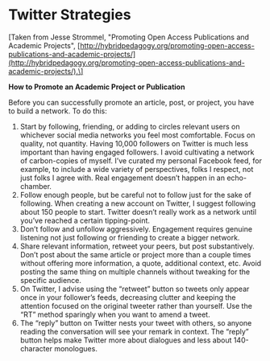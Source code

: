 # Twitter Strategies

\[Taken from Jesse Strommel, "Promoting Open Access Publications and Academic Projects", [http://hybridpedagogy.org/promoting-open-access-publications-and-academic-projects/](http://hybridpedagogy.org/promoting-open-access-publications-and-academic-projects/).\]

**How to Promote an Academic Project or Publication**

Before you can successfully promote an article, post, or project, you have to build a network. To do this: 

1. Start by following, friending, or adding to circles relevant users on whichever social media networks you feel most comfortable. Focus on quality, not quantity. Having 10,000 followers on Twitter is much less important than having engaged followers. I avoid cultivating a network of carbon-copies of myself. I’ve curated my personal Facebook feed, for example, to include a wide variety of perspectives, folks I respect, not just folks I agree with. Real engagement doesn’t happen in an echo-chamber. 
2. Follow enough people, but be careful not to follow just for the sake of following. When creating a new account on Twitter, I suggest following about 150 people to start. Twitter doesn’t really work as a network until you’ve reached a certain tipping-point. 
3. Don’t follow and unfollow aggressively. Engagement requires genuine listening not just following or friending to create a bigger network. 
4. Share relevant information, retweet your peers, but post substantively. Don’t post about the same article or project more than a couple times without offering more information, a quote, additional context, etc. Avoid posting the same thing on multiple channels without tweaking for the specific audience. 
5. On Twitter, I advise using the “retweet” button so tweets only appear once in your follower’s feeds, decreasing clutter and keeping the attention focused on the original tweeter rather than yourself. Use the “RT” method sparingly when you want to amend a tweet. 
6. The “reply” button on Twitter nests your tweet with others, so anyone reading the conversation will see your remark in context. The “reply” button helps make Twitter more about dialogues and less about 140-character monologues.

